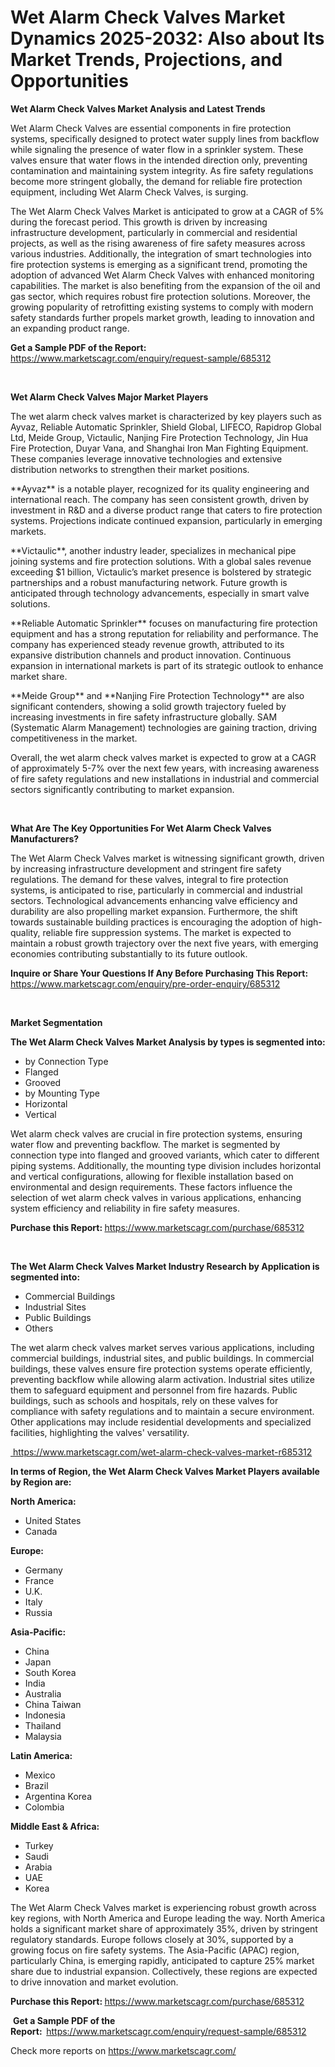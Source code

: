 <p><h1>Wet Alarm Check Valves Market Dynamics 2025-2032: Also about Its Market Trends, Projections, and Opportunities</h1></p><p><strong>Wet Alarm Check Valves Market Analysis and Latest Trends</strong></p>
<p><p>Wet Alarm Check Valves are essential components in fire protection systems, specifically designed to protect water supply lines from backflow while signaling the presence of water flow in a sprinkler system. These valves ensure that water flows in the intended direction only, preventing contamination and maintaining system integrity. As fire safety regulations become more stringent globally, the demand for reliable fire protection equipment, including Wet Alarm Check Valves, is surging.</p><p>The Wet Alarm Check Valves Market is anticipated to grow at a CAGR of 5% during the forecast period. This growth is driven by increasing infrastructure development, particularly in commercial and residential projects, as well as the rising awareness of fire safety measures across various industries. Additionally, the integration of smart technologies into fire protection systems is emerging as a significant trend, promoting the adoption of advanced Wet Alarm Check Valves with enhanced monitoring capabilities. The market is also benefiting from the expansion of the oil and gas sector, which requires robust fire protection solutions. Moreover, the growing popularity of retrofitting existing systems to comply with modern safety standards further propels market growth, leading to innovation and an expanding product range.</p></p>
<p><strong>Get a Sample PDF of the Report:&nbsp;</strong> <a href="https://www.marketscagr.com/enquiry/request-sample/685312?utm_campaign=2650&utm_medium=2&utm_source=Github&utm_content=ia&utm_term=27032025&utm_id=wet-alarm-check-valves">https://www.marketscagr.com/enquiry/request-sample/685312</a></p>
<p>&nbsp;</p>
<p><strong>Wet Alarm Check Valves Major Market Players</strong></p>
<p><p>The wet alarm check valves market is characterized by key players such as Ayvaz, Reliable Automatic Sprinkler, Shield Global, LIFECO, Rapidrop Global Ltd, Meide Group, Victaulic, Nanjing Fire Protection Technology, Jin Hua Fire Protection, Duyar Vana, and Shanghai Iron Man Fighting Equipment. These companies leverage innovative technologies and extensive distribution networks to strengthen their market positions.</p><p>**Ayvaz** is a notable player, recognized for its quality engineering and international reach. The company has seen consistent growth, driven by investment in R&D and a diverse product range that caters to fire protection systems. Projections indicate continued expansion, particularly in emerging markets.</p><p>**Victaulic**, another industry leader, specializes in mechanical pipe joining systems and fire protection solutions. With a global sales revenue exceeding $1 billion, Victaulic’s market presence is bolstered by strategic partnerships and a robust manufacturing network. Future growth is anticipated through technology advancements, especially in smart valve solutions.</p><p>**Reliable Automatic Sprinkler** focuses on manufacturing fire protection equipment and has a strong reputation for reliability and performance. The company has experienced steady revenue growth, attributed to its expansive distribution channels and product innovation. Continuous expansion in international markets is part of its strategic outlook to enhance market share.</p><p>**Meide Group** and **Nanjing Fire Protection Technology** are also significant contenders, showing a solid growth trajectory fueled by increasing investments in fire safety infrastructure globally. SAM (Systematic Alarm Management) technologies are gaining traction, driving competitiveness in the market.</p><p>Overall, the wet alarm check valves market is expected to grow at a CAGR of approximately 5-7% over the next few years, with increasing awareness of fire safety regulations and new installations in industrial and commercial sectors significantly contributing to market expansion.</p></p>
<p>&nbsp;</p>
<p><strong>What Are The Key Opportunities For Wet Alarm Check Valves Manufacturers?</strong></p>
<p><p>The Wet Alarm Check Valves market is witnessing significant growth, driven by increasing infrastructure development and stringent fire safety regulations. The demand for these valves, integral to fire protection systems, is anticipated to rise, particularly in commercial and industrial sectors. Technological advancements enhancing valve efficiency and durability are also propelling market expansion. Furthermore, the shift towards sustainable building practices is encouraging the adoption of high-quality, reliable fire suppression systems. The market is expected to maintain a robust growth trajectory over the next five years, with emerging economies contributing substantially to its future outlook.</p></p>
<p><strong>Inquire or Share Your Questions If Any Before Purchasing This Report:</strong> <a href="https://www.marketscagr.com/enquiry/pre-order-enquiry/685312?utm_campaign=2650&utm_medium=2&utm_source=Github&utm_content=ia&utm_term=27032025&utm_id=wet-alarm-check-valves">https://www.marketscagr.com/enquiry/pre-order-enquiry/685312</a></p>
<p>&nbsp;</p>
<p><strong>Market Segmentation</strong></p>
<p><strong>The Wet Alarm Check Valves Market Analysis by types is segmented into:</strong></p>
<p><ul><li>by Connection Type</li><li>Flanged</li><li>Grooved</li><li>by Mounting Type</li><li>Horizontal</li><li>Vertical</li></ul></p>
<p><p>Wet alarm check valves are crucial in fire protection systems, ensuring water flow and preventing backflow. The market is segmented by connection type into flanged and grooved variants, which cater to different piping systems. Additionally, the mounting type division includes horizontal and vertical configurations, allowing for flexible installation based on environmental and design requirements. These factors influence the selection of wet alarm check valves in various applications, enhancing system efficiency and reliability in fire safety measures.</p></p>
<p><strong>Purchase this Report:&nbsp;</strong><a href="https://www.marketscagr.com/purchase/685312?utm_campaign=2650&utm_medium=2&utm_source=Github&utm_content=ia&utm_term=27032025&utm_id=wet-alarm-check-valves">https://www.marketscagr.com/purchase/685312</a></p>
<p>&nbsp;</p>
<p><strong>The Wet Alarm Check Valves Market Industry Research by Application is segmented into:</strong></p>
<p><ul><li>Commercial Buildings</li><li>Industrial Sites</li><li>Public Buildings</li><li>Others</li></ul></p>
<p><p>The wet alarm check valves market serves various applications, including commercial buildings, industrial sites, and public buildings. In commercial buildings, these valves ensure fire protection systems operate efficiently, preventing backflow while allowing alarm activation. Industrial sites utilize them to safeguard equipment and personnel from fire hazards. Public buildings, such as schools and hospitals, rely on these valves for compliance with safety regulations and to maintain a secure environment. Other applications may include residential developments and specialized facilities, highlighting the valves' versatility.</p></p>
<p><a href="https://www.marketscagr.com/wet-alarm-check-valves-market-r685312?utm_campaign=2650&utm_medium=2&utm_source=Github&utm_content=ia&utm_term=27032025&utm_id=wet-alarm-check-valves">&nbsp;https://www.marketscagr.com/wet-alarm-check-valves-market-r685312</a></p>
<p><strong>In terms of Region, the Wet Alarm Check Valves Market Players available by Region are:</strong></p>
<p>
    <p> <strong> North America: </strong>
        <ul>
            <li>United States</li>
            <li>Canada</li>
        </ul>
        </p> 
    <p> <strong> Europe: </strong>
        <ul>
            <li>Germany</li>
            <li>France</li>
            <li>U.K.</li>
            <li>Italy</li>
            <li>Russia</li>
        </ul>
        </p> 
    <p> <strong> Asia-Pacific: </strong>
        <ul>
            <li>China</li>
            <li>Japan</li>
            <li>South Korea</li>
            <li>India</li>
            <li>Australia</li>
            <li>China Taiwan</li>
            <li>Indonesia</li>
            <li>Thailand</li>
            <li>Malaysia</li>
        </ul>
        </p> 
    <p> <strong> Latin America: </strong>
        <ul>
            <li>Mexico</li>
            <li>Brazil</li>
            <li>Argentina Korea</li>
            <li>Colombia</li>
        </ul>
        </p> 
    <p> <strong> Middle East & Africa: </strong>
        <ul>
            <li>Turkey</li>
            <li>Saudi</li>
            <li>Arabia</li>
            <li>UAE</li>
            <li>Korea</li>
        </ul>
    </p>
    </p>
<p><p>The Wet Alarm Check Valves market is experiencing robust growth across key regions, with North America and Europe leading the way. North America holds a significant market share of approximately 35%, driven by stringent regulatory standards. Europe follows closely at 30%, supported by a growing focus on fire safety systems. The Asia-Pacific (APAC) region, particularly China, is emerging rapidly, anticipated to capture 25% market share due to industrial expansion. Collectively, these regions are expected to drive innovation and market evolution.</p></p>
<p><strong>Purchase this Report: </strong><a href="https://www.marketscagr.com/purchase/685312?utm_campaign=2650&utm_medium=2&utm_source=Github&utm_content=ia&utm_term=27032025&utm_id=wet-alarm-check-valves">https://www.marketscagr.com/purchase/685312</a></p>
<p>&nbsp;<strong>Get a Sample PDF of the Report:&nbsp;&nbsp;</strong><a href="https://www.marketscagr.com/enquiry/request-sample/685312?utm_campaign=2650&utm_medium=2&utm_source=Github&utm_content=ia&utm_term=27032025&utm_id=wet-alarm-check-valves">https://www.marketscagr.com/enquiry/request-sample/685312</a></p>
<p><strong></strong></p>
<p>Check more reports on <a href="https://www.marketscagr.com/?utm_campaign=2650&utm_medium=2&utm_source=Github&utm_content=ia&utm_term=27032025&utm_id=wet-alarm-check-valves">https://www.marketscagr.com/</a></p>